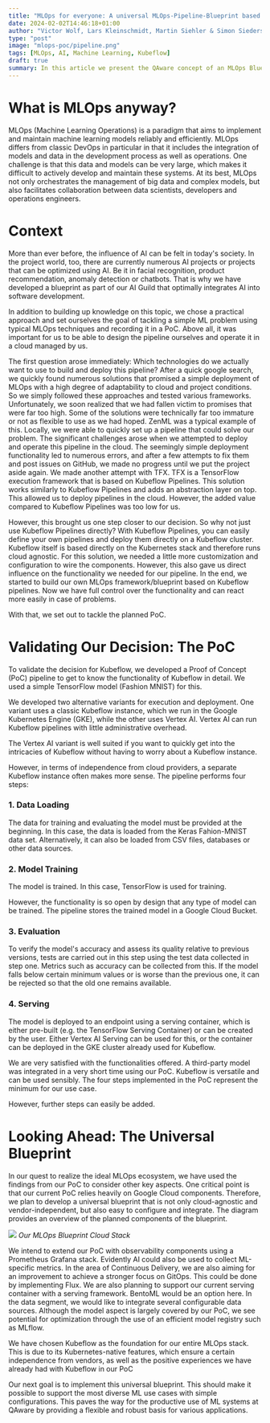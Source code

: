```yaml
---
title: "MLOps for everyone: A universal MLOps-Pipeline-Blueprint based on Kubeflow"
date: 2024-02-02T14:46:18+01:00
author: "Victor Wolf, Lars Kleinschmidt, Martin Siehler & Simon Siedersleben"
type: "post"
image: "mlops-poc/pipeline.png"
tags: [MLOps, AI, Machine Learning, Kubeflow]
draft: true
summary: In this article we present the QAware concept of an MLOps Blueprint.
---
```


# What is MLOps anyway?
MLOps (Machine Learning Operations) is a paradigm that aims to implement and maintain machine learning models reliably and efficiently. MLOps differs from classic DevOps in particular in that it includes the integration of models and data in the development process as well as operations.
One challenge is that this data and models can be very large, which makes it difficult to actively develop and maintain these systems. At its best, MLOps not only orchestrates the management of big data and complex models, but also facilitates collaboration between data scientists, developers and operations engineers.


# Context
More than ever before, the influence of AI can be felt in today's society. In the project world, too, there are currently numerous AI projects or projects that can be optimized using AI. Be it in facial recognition, product recommendation, anomaly detection or chatbots. That is why we have developed a blueprint as part of our AI Guild that optimally integrates AI into software development.

In addition to building up knowledge on this topic, we chose a practical approach and set ourselves the goal of tackling a simple ML problem using typical MLOps techniques and recording it in a PoC. Above all, it was important for us to be able to design the pipeline ourselves and operate it in a cloud managed by us.

The first question arose immediately: Which technologies do we actually want to use to build and deploy this pipeline? After a quick google search, we quickly found numerous solutions that promised a simple deployment of MLOps with a high degree of adaptability to cloud and project conditions. So we simply followed these approaches and tested various frameworks. Unfortunately, we soon realized that we had fallen victim to promises that were far too high. Some of the solutions were technically far too immature or not as flexible to use as we had hoped.
ZenML was a typical example of this. Locally, we were able to quickly set up a pipeline that could solve our problem. The significant challenges arose when we attempted to deploy and operate this pipeline in the cloud. The seemingly simple deployment functionality led to numerous errors, and after a few attempts to fix them and post issues on GitHub, we made no progress until we put the project aside again.
We made another attempt with TFX. TFX is a TensorFlow execution framework that is based on Kubeflow Pipelines. This solution works similarly to Kubeflow Pipelines and adds an abstraction layer on top. This allowed us to deploy pipelines in the cloud. However, the added value compared to Kubeflow Pipelines was too low for us.

However, this brought us one step closer to our decision. So why not just use Kubeflow Pipelines directly? With Kubeflow Pipelines, you can easily define your own pipelines and deploy them directly on a Kubeflow cluster. Kubeflow itself is based directly on the Kubernetes stack and therefore runs cloud agnostic. For this solution, we needed a little more customization and configuration to wire the components.
However, this also gave us direct influence on the functionality we needed for our pipeline. In the end, we started to build our own MLOps framework/blueprint based on Kubeflow pipelines. Now we have full control over the functionality and can react more easily in case of problems.

With that, we set out to tackle the planned PoC.


# Validating Our Decision: The PoC

To validate the decision for Kubeflow, we developed a Proof of Concept (PoC) pipeline to get to know the functionality of Kubeflow in detail. We used a simple TensorFlow model (Fashion MNIST) for this.

We developed two alternative variants for execution and deployment. One variant uses a classic Kubeflow instance, which we run in the Google Kubernetes Engine (GKE), while the other uses Vertex AI.
Vertex AI can run Kubeflow pipelines with little administrative overhead.

The Vertex AI variant is well suited if you want to quickly get into the intricacies of Kubeflow without having to worry about a Kubeflow instance.

However, in terms of independence from cloud providers, a separate Kubeflow instance often makes more sense. The pipeline performs four steps:

### 1. Data Loading

The data for training and evaluating the model must be provided at the beginning. In this case, the data is loaded from the Keras Fahion-MNIST data set. Alternatively, it can also be loaded from CSV files, databases or other data sources.

### 2. Model Training

The model is trained. In this case, TensorFlow is used for training.

However, the functionality is so open by design that any type of model can be trained. The pipeline stores the trained model in a Google Cloud Bucket.

### 3. Evaluation

To verify the model's accuracy and assess its quality relative to previous versions, tests are carried out in this step using the test data collected in step one. Metrics such as accuracy can be collected from this. If the model falls below certain minimum values or is worse than the previous one, it can be rejected so that the old one remains available.

### 4. Serving

The model is deployed to an endpoint using a serving container, which is either pre-built (e.g. the TensorFlow Serving Container) or can be created by the user. Either Vertex AI Serving can be used for this, or the container can be deployed in the GKE cluster already used for Kubeflow.

We are very satisfied with the functionalities offered. A third-party model was integrated in a very short time using our PoC. Kubeflow is versatile and can be used sensibly. The four steps implemented in the PoC represent the minimum for our use case.

However, further steps can easily be added.


# Looking Ahead: The Universal Blueprint

In our quest to realize the ideal MLOps ecosystem, we have used the findings from our PoC to consider other key aspects. One critical point is that our current PoC relies heavily on Google Cloud components. Therefore, we plan to develop a universal blueprint that is not only cloud-agnostic and vendor-independent, but also easy to configure and integrate. The diagram provides an overview of the planned components of the blueprint.

![](/images/mlops-poc/blueprint_structure.png)
*Our MLOps Blueprint Cloud Stack*

We intend to extend our PoC with observability components using a Prometheus Grafana stack. Evidently AI could also be used to collect ML-specific metrics. In the area of Continuous Delivery, we are also aiming for an improvement to achieve a stronger focus on GitOps. This could be done by implementing Flux. We are also planning to support our current serving container with a serving framework. BentoML would be an option here. In the data segment, we would like to integrate several configurable data sources. Although the model aspect is largely covered by our PoC, we see potential for optimization through the use of an efficient model registry such as MLflow.

We have chosen Kubeflow as the foundation for our entire MLOps stack. This is due to its Kubernetes-native features, which ensure a certain independence from vendors, as well as the positive experiences we have already had with Kubeflow in our PoC

Our next goal is to implement this universal blueprint. This should make it possible to support the most diverse ML use cases with simple configurations. This paves the way for the productive use of ML systems at QAware by providing a flexible and robust basis for various applications.
